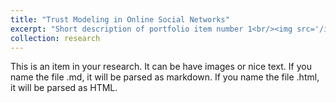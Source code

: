 ```yaml
---
title: "Trust Modeling in Online Social Networks"
excerpt: "Short description of portfolio item number 1<br/><img src='/images/r1.png' width='400' height='240'>"
collection: research
---
```


This is an item in your research. It can be have images or nice text. If you name the file .md, it will be parsed as markdown. If you name the file .html, it will be parsed as HTML. 
